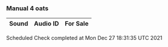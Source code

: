 ### Manual 4 oats
Sound         | Audio ID     | For Sale
------------- | ------------ | ----------


Scheduled Check completed at Mon Dec 27 18:31:35 UTC 2021
